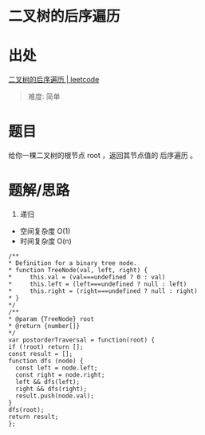 # 二叉树的后序遍历

# 出处

[二叉树的后序遍历 | leetcode](https://leetcode-cn.com/problems/binary-tree-postorder-traversal/)

> 难度: 简单

# 题目

给你一棵二叉树的根节点 root ，返回其节点值的 后序遍历 。

# 题解/思路

1. 递归

- 空间复杂度 O(1)
- 时间复杂度 O(n)

```
/**
* Definition for a binary tree node.
* function TreeNode(val, left, right) {
*     this.val = (val===undefined ? 0 : val)
*     this.left = (left===undefined ? null : left)
*     this.right = (right===undefined ? null : right)
* }
*/
/**
* @param {TreeNode} root
* @return {number[]}
*/
var postorderTraversal = function(root) {
if (!root) return [];
const result = [];
function dfs (node) {
  const left = node.left;
  const right = node.right;
  left && dfs(left);
  right && dfs(right);
  result.push(node.val);
}
dfs(root);
return result;
};
```

